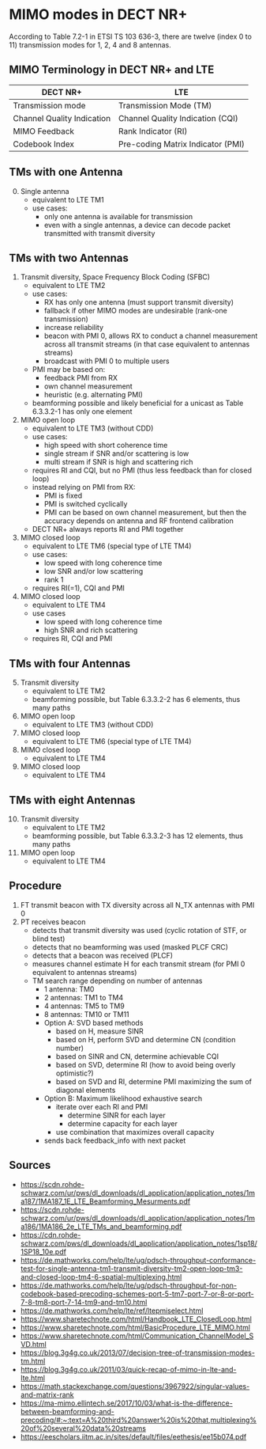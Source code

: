 # MIMO modes in DECT NR+

According to Table 7.2-1 in ETSI TS 103 636-3, there are twelve (index 0 to 11) transmission modes for 1, 2, 4 and 8 antennas.

## MIMO Terminology in DECT NR+ and LTE

| DECT NR+                      | LTE                               |
| ----------------------------- | --------------------------------- |
| Transmission mode             | Transmission Mode (TM)            |
| Channel Quality Indication    | Channel Quality Indication (CQI)  |
| MIMO Feedback                 | Rank Indicator (RI)               |
| Codebook Index                | Pre-coding Matrix Indicator (PMI) |

## TMs with one Antenna
0) Single antenna
    - equivalent to LTE TM1
    - use cases:
        - only one antenna is available for transmission
        - even with a single antennas, a device can decode packet transmitted with transmit diversity

## TMs with two Antennas
1) Transmit diversity, Space Frequency Block Coding (SFBC)
    - equivalent to LTE TM2
    - use cases:
        - RX has only one antenna (must support transmit diversity)
        - fallback if other MIMO modes are undesirable (rank-one transmission)
        - increase reliability
        - beacon with PMI 0, allows RX to conduct a channel measurement across all transmit streams (in that case equivalent to antennas streams)
        - broadcast with PMI 0 to multiple users
    - PMI may be based on:
        - feedback PMI from RX
        - own channel measurement
        - heuristic (e.g. alternating PMI)
    - beamforming possible and likely beneficial for a unicast as Table 6.3.3.2-1 has only one element
2) MIMO open loop
    - equivalent to LTE TM3 (without CDD)
    - use cases:
        - high speed with short coherence time
        - single stream if SNR and/or scattering is low
        - multi stream if SNR is high and scattering rich
    - requires RI and CQI, but no PMI (thus less feedback than for closed loop)
    - instead relying on PMI from RX:
        - PMI is fixed
        - PMI is switched cyclically
        - PMI can be based on own channel measurement, but then the accuracy depends on antenna and RF frontend calibration
    - DECT NR+ always reports RI and PMI together
3) MIMO closed loop
    - equivalent to LTE TM6 (special type of LTE TM4)
    - use cases:
        - low speed with long coherence time
        - low SNR and/or low scattering
        - rank 1
    - requires RI(=1), CQI and PMI
4) MIMO closed loop
    - equivalent to LTE TM4
    - use cases
        - low speed with long coherence time
        - high SNR and rich scattering
    - requires RI, CQI and PMI
    
## TMs with four Antennas
5) Transmit diversity
    - equivalent to LTE TM2
    - beamforming possible, but Table 6.3.3.2-2 has 6 elements, thus many paths
6) MIMO open loop
    - equivalent to LTE TM3 (without CDD)
7) MIMO closed loop
    - equivalent to LTE TM6 (special type of LTE TM4)
8) MIMO closed loop
    - equivalent to LTE TM4
9) MIMO closed loop
    - equivalent to LTE TM4

## TMs with eight Antennas
10) Transmit diversity
    - equivalent to LTE TM2
    - beamforming possible, but Table 6.3.3.2-3 has 12 elements, thus many paths
11) MIMO open loop
    - equivalent to LTE TM4

## Procedure
1) FT transmit beacon with TX diversity across all N_TX antennas with PMI 0
2) PT receives beacon
    - detects that transmit diversity was used (cyclic rotation of STF, or blind test)
    - detects that no beamforming was used (masked PLCF CRC)
    - detects that a beacon was received (PLCF)
    - measures channel estimate H for each transmit stream (for PMI 0 equivalent to antennas streams)
    - TM search range depending on number of antennas
        - 1 antenna: TM0
        - 2 antennas: TM1 to TM4
        - 4 antennas: TM5 to TM9
        - 8 antennas: TM10 or TM11
        - Option A: SVD based methods
            - based on H, measure SINR
            - based on H, perform SVD and determine CN (condition number)
            - based on SINR and CN, determine achievable CQI
            - based on SVD, determine RI (how to avoid being overly optimistic?)
            - based on SVD and RI, determine PMI maximizing the sum of diagonal elements
        - Option B: Maximum likelihood exhaustive search
            - iterate over each RI and PMI
                - determine SINR for each layer
                - determine capacity for each layer
            - use combination that maximizes overall capacity
        - sends back feedback_info with next packet

## Sources
- https://scdn.rohde-schwarz.com/ur/pws/dl_downloads/dl_application/application_notes/1ma187/1MA187_1E_LTE_Beamforming_Mesurments.pdf
- https://scdn.rohde-schwarz.com/ur/pws/dl_downloads/dl_application/application_notes/1ma186/1MA186_2e_LTE_TMs_and_beamforming.pdf
- https://cdn.rohde-schwarz.com/pws/dl_downloads/dl_application/application_notes/1sp18/1SP18_10e.pdf
- https://de.mathworks.com/help/lte/ug/pdsch-throughput-conformance-test-for-single-antenna-tm1-transmit-diversity-tm2-open-loop-tm3-and-closed-loop-tm4-6-spatial-multiplexing.html
- https://de.mathworks.com/help/lte/ug/pdsch-throughput-for-non-codebook-based-precoding-schemes-port-5-tm7-port-7-or-8-or-port-7-8-tm8-port-7-14-tm9-and-tm10.html
- https://de.mathworks.com/help/lte/ref/ltepmiselect.html
- https://www.sharetechnote.com/html/Handbook_LTE_ClosedLoop.html
- https://www.sharetechnote.com/html/BasicProcedure_LTE_MIMO.html
- https://www.sharetechnote.com/html/Communication_ChannelModel_SVD.html
- https://blog.3g4g.co.uk/2013/07/decision-tree-of-transmission-modes-tm.html
- https://blog.3g4g.co.uk/2011/03/quick-recap-of-mimo-in-lte-and-lte.html
- https://math.stackexchange.com/questions/3967922/singular-values-and-matrix-rank
- https://ma-mimo.ellintech.se/2017/10/03/what-is-the-difference-between-beamforming-and-precoding/#:~:text=A%20third%20answer%20is%20that,multiplexing%20of%20several%20data%20streams
- https://eescholars.iitm.ac.in/sites/default/files/eethesis/ee15b074.pdf